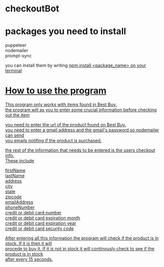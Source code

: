 # checkoutBot

# packages you need to install

puppeteer\
nodemailer\
prompt-sync

you can install them by writing <ins>npm install <package_name><u> on your terminal

# How to use the program
This program only works with items found in Best Buy.\
the program will as you to enter some crucial information before checking out the item

you need to enter the url of the product found on Best Buy.\
you need to enter a gmail address and the gmail's password so nodemailer can send\
you emails notifing if the product is purchased.

the rest of the information that needs to be entered is the users checkout info.\
These include

firstName\
lastName\
address\
city\
state\
zipcode\
emailAddress\
phoneNumber\
credit or debit card number\
credit or debit card expiration month\
credit or debit card expiration year\
credit or debit card security code

After entering all this information the program will check if the product is in stock. If it is then it will\
procede to buy it. If it is not in stock it will continously check to see if the product is in stock\
after every 15 seconds.
